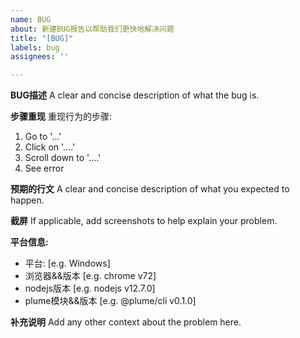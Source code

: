 ```yaml
---
name: BUG
about: 新建BUG报告以帮助我们更快地解决问题
title: "[BUG]"
labels: bug
assignees: ''

---
```


**BUG描述**
A clear and concise description of what the bug is.

**步骤重现**
重现行为的步骤:
1. Go to '...'
2. Click on '....'
3. Scroll down to '....'
4. See error

**预期的行文**
A clear and concise description of what you expected to happen.

**截屏**
If applicable, add screenshots to help explain your problem.

**平台信息:**
 - 平台: [e.g. Windows]
 - 浏览器&&版本 [e.g. chrome v72]
 - nodejs版本 [e.g. nodejs v12.7.0]
 - plume模块&&版本 [e.g. @plume/cli v0.1.0]

**补充说明**
Add any other context about the problem here.
